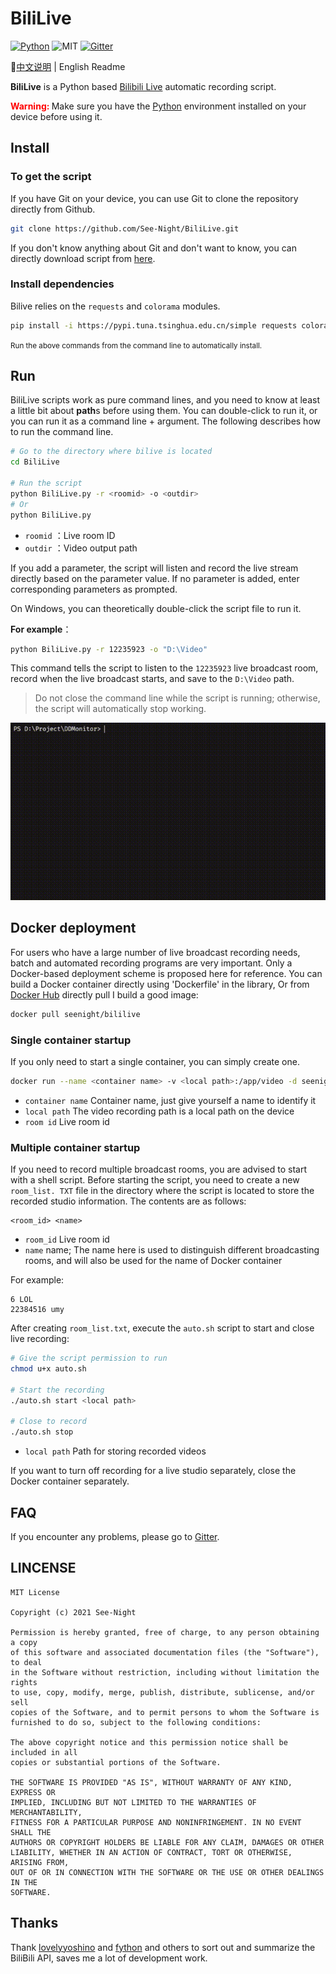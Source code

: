 # BiliLive

[![Python](https://img.shields.io/badge/Python-3.6+-blue)](https://python.org) ![MIT](https://img.shields.io/badge/Licence-MIT-red) [![Gitter](https://badges.gitter.im/See-Night/BiliLive.svg)](https://gitter.im/See-Night/BiliLive?utm_source=badge&utm_medium=badge&utm_campaign=pr-badge)

📕[中文说明](./README.md) | English Readme

**BiliLive** is a Python based [Bilibili Live](https://live.bilibili.com) automatic recording script.

<strong style="color: red;">Warning: </strong>Make sure you have the [Python](https://python.org) environment installed on your device before using it.

## Install

### To get the script

If you have Git on your device, you can use Git to clone the repository directly from Github.

```bash
git clone https://github.com/See-Night/BiliLive.git
```

If you don't know anything about Git and don't want to know, you can directly download script from [here](https://github.com/See-Night/BiliLive/releases/latest).

### Install dependencies

Bilive relies on the `requests` and `colorama` modules.

```bash
pip install -i https://pypi.tuna.tsinghua.edu.cn/simple requests colorama
```

<small>Run the above commands from the command line to automatically install.</small>

## Run

BiliLive scripts work as pure command lines, and you need to know at least a little bit about **path**s before using them. You can double-click to run it, or you can run it as a command line + argument. The following describes how to run the command line.

```bash
# Go to the directory where bilive is located
cd BiliLive

# Run the script
python BiliLive.py -r <roomid> -o <outdir>
# Or
python BiliLive.py
```

- `roomid` ：Live room ID
- `outdir` ：Video output path

If you add a parameter, the script will listen and record the live stream directly based on the parameter value. If no parameter is added, enter corresponding parameters as prompted.

On Windows, you can theoretically double-click the script file to run it.

**For example**：

```bash
python BiliLive.py -r 12235923 -o "D:\Video"
```

This command tells the script to listen to the `12235923` live broadcast room, record when the live broadcast starts, and save to the `D:\Video` path.

> Do not close the command line while the script is running; otherwise, the script will automatically stop working.

![bililive](./public/bililive.gif)

## Docker deployment

For users who have a large number of live broadcast recording needs, batch and automated recording programs are very important. Only a Docker-based deployment scheme is proposed here for reference. You can build a Docker container directly using 'Dockerfile' in the library, Or from [Docker Hub](https://hub.docker.com/repository/docker/seenight/bililive) directly pull I build a good image:

```bash
docker pull seenight/bililive
```

### Single container startup

If you only need to start a single container, you can simply create one.

```bash
docker run --name <container name> -v <local path>:/app/video -d seenight/bililive <room id>
```

- `container name` Container name, just give yourself a name to identify it
- `local path` The video recording path is a local path on the device
- `room id` Live room id

### Multiple container startup

If you need to record multiple broadcast rooms, you are advised to start with a shell script. Before starting the script, you need to create a new `room_list. TXT` file in the directory where the script is located to store the recorded studio information. The contents are as follows:

```
<room_id> <name>
```

- `room_id` Live room id
- `name` name; The name here is used to distinguish different broadcasting rooms, and will also be used for the name of Docker container

For example:

```
6 LOL
22384516 umy
```

After creating `room_list.txt`, execute the `auto.sh` script to start and close live recording:

```bash
# Give the script permission to run
chmod u+x auto.sh

# Start the recording
./auto.sh start <local path>

# Close to record
./auto.sh stop
```

* `local path` Path for storing recorded videos

If you want to turn off recording for a live studio separately, close the Docker container separately.

## FAQ

If you encounter any problems, please go to [Gitter](https://gitter.im/See-Night/BiliLive?Utmsource=share-link&UTMmedium=link&UTMcampaign=share-link).

## LINCENSE

```
MIT License

Copyright (c) 2021 See-Night

Permission is hereby granted, free of charge, to any person obtaining a copy
of this software and associated documentation files (the "Software"), to deal
in the Software without restriction, including without limitation the rights
to use, copy, modify, merge, publish, distribute, sublicense, and/or sell
copies of the Software, and to permit persons to whom the Software is
furnished to do so, subject to the following conditions:

The above copyright notice and this permission notice shall be included in all
copies or substantial portions of the Software.

THE SOFTWARE IS PROVIDED "AS IS", WITHOUT WARRANTY OF ANY KIND, EXPRESS OR
IMPLIED, INCLUDING BUT NOT LIMITED TO THE WARRANTIES OF MERCHANTABILITY,
FITNESS FOR A PARTICULAR PURPOSE AND NONINFRINGEMENT. IN NO EVENT SHALL THE
AUTHORS OR COPYRIGHT HOLDERS BE LIABLE FOR ANY CLAIM, DAMAGES OR OTHER
LIABILITY, WHETHER IN AN ACTION OF CONTRACT, TORT OR OTHERWISE, ARISING FROM,
OUT OF OR IN CONNECTION WITH THE SOFTWARE OR THE USE OR OTHER DEALINGS IN THE
SOFTWARE.
```

## Thanks

Thank [lovelyyoshino](https://github.com/lovelyyoshino) and [fython](https://github.com/fython) and others to sort out and summarize the BiliBili API, saves me a lot of development work.